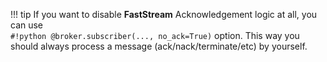 !!! tip
    If you want to disable **FastStream** Acknowledgement logic at all, you can use  
    `#!python @broker.subscriber(..., no_ack=True)` option. This way you should always process a message (ack/nack/terminate/etc) by yourself.
